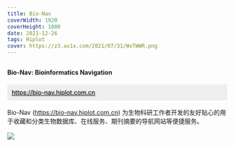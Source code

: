 ```yaml
---
title: Bio-Nav
coverWidth: 1920
coverHeight: 1080
date: 2021-12-26
tags: Hiplot
cover: https://z3.ax1x.com/2021/07/31/WvTWWR.png
---
```


<!-- <div style="background-color: #eeeeee; width: 120px; padding:5px 20px; border-radius: 3px;">Read More</div> -->
<!-- more -->

## 
#### Bio-Nav: Bioinformatics Navigation
<div style="background-color:#eeeeee; border-radius:3px; padding:10px;">
  <a href="https://bio-nav.hiplot.com.cn" style="text-shadow: 1px 1px 3px #888;">https://bio-nav.hiplot.com.cn</a>
</div>

<br/>
<div class="card">
Bio-Nav (<a href="https://bio-nav.hiplot.com.cn">https://bio-nav.hiplot.com.cn</a>) 为生物科研工作者开发的友好贴心的用于收藏和分类生物数据库、在线服务、期刊摘要的导航网站等便捷服务。
</div>

<br/>
<img src="https://z3.ax1x.com/2021/07/31/WvTWWR.png">